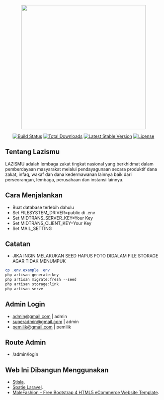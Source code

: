 <p align="center"><a href="https://laravel.com" target="_blank"><img src="https://raw.githubusercontent.com/laravel/art/master/logo-lockup/5%20SVG/2%20CMYK/1%20Full%20Color/laravel-logolockup-cmyk-red.svg" width="400"></a></p>

<p align="center">
<a href="https://travis-ci.org/laravel/framework"><img src="https://travis-ci.org/laravel/framework.svg" alt="Build Status"></a>
<a href="https://packagist.org/packages/laravel/framework"><img src="https://img.shields.io/packagist/dt/laravel/framework" alt="Total Downloads"></a>
<a href="https://packagist.org/packages/laravel/framework"><img src="https://img.shields.io/packagist/v/laravel/framework" alt="Latest Stable Version"></a>
<a href="https://packagist.org/packages/laravel/framework"><img src="https://img.shields.io/packagist/l/laravel/framework" alt="License"></a>
</p>

## Tentang Lazismu

LAZISMU adalah lembaga zakat tingkat nasional yang berkhidmat dalam pemberdayaan masyarakat melalui pendayagunaan secara produktif dana zakat, infaq, wakaf dan dana kedermawanan lainnya baik dari perseorangan, lembaga, perusahaan dan instansi lainnya.


## Cara Menjalankan
- Buat database terlebih dahulu
- Set FILESYSTEM_DRIVER=public di .env
- Set MIDTRANS_SERVER_KEY=Your Key
- Set MIDTRANS_CLIENT_KEY=Your Key
- Set MAIL_SETTING 

## Catatan
- JIKA INGIN MELAKUKAN SEED HAPUS FOTO DIDALAM FILE STORAGE AGAR TIDAK MENUMPUK

```powershell
cp .env.example .env
php artisan generate:key
php artisan migrate:fresh --seed
php artisan storage:link
php artisan serve
```
## Admin Login
- admin@gmail.com       | admin
- superadmin@gmail.com  | admin
- pemilik@gmail.com     | pemilik

## Route Admin
- /admin/login

## Web Ini Dibangun Menggunakan
-  [Stisla](https://getstisla.com/).
-  [Spatie Laravel](https://github.com/spatie/laravel-permission).
-  [MaleFashion – Free Bootstrap 4 HTML5 eCommerce Website Template](https://themewagon.com/themes/free-bootstrap-4-html5-ecommerce-website-template-malefashion/).